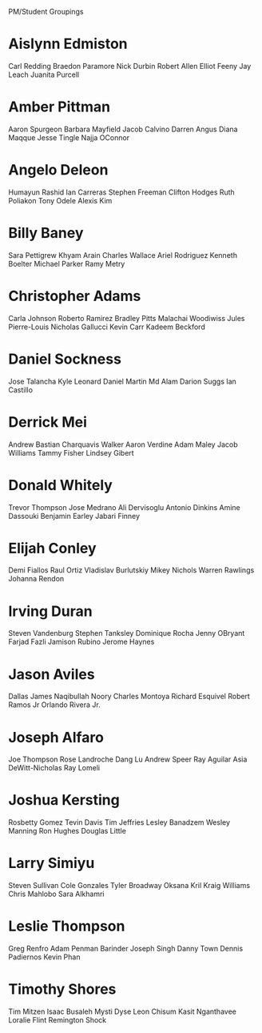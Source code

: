 PM/Student Groupings
# Aislynn Edmiston
  Carl Redding
  Braedon Paramore
  Nick Durbin
  Robert Allen
  Elliot Feeny
  Jay Leach
  Juanita Purcell

# Amber Pittman
  Aaron Spurgeon
  Barbara Mayfield
  Jacob Calvino
  Darren Angus
  Diana Maqque
  Jesse Tingle
  Najja OConnor

# Angelo Deleon
  Humayun Rashid
  Ian Carreras
  Stephen Freeman
  Clifton Hodges
  Ruth Poliakon
  Tony Odele
  Alexis Kim

# Billy Baney
  Sara Pettigrew
  Khyam Arain
  Charles Wallace
  Ariel Rodriguez
  Kenneth Boelter
  Michael Parker
  Ramy Metry

# Christopher Adams
  Carla Johnson
  Roberto Ramirez
  Bradley Pitts
  Malachai Woodiwiss
  Jules Pierre-Louis
  Nicholas Gallucci
  Kevin Carr
  Kadeem Beckford

# Daniel Sockness
  Jose Talancha
  Kyle Leonard
  Daniel Martin
  Md Alam
  Darion Suggs
  Ian Castillo

# Derrick Mei
  Andrew Bastian
  Charquavis Walker
  Aaron Verdine
  Adam Maley
  Jacob Williams
  Tammy Fisher
  Lindsey Gibert

# Donald Whitely
  Trevor Thompson
  Jose Medrano
  Ali Dervisoglu
  Antonio Dinkins
  Amine Dassouki
  Benjamin Earley
  Jabari Finney

# Elijah Conley
  Demi Fiallos
  Raul Ortiz
  Vladislav Burlutskiy
  Mikey Nichols
  Warren Rawlings
  Johanna Rendon

# Irving Duran
  Steven Vandenburg
  Stephen Tanksley
  Dominique Rocha
  Jenny OBryant
  Farjad Fazli
  Jamison Rubino
  Jerome Haynes

# Jason Aviles
  Dallas James
  Naqibullah Noory
  Charles Montoya
  Richard Esquivel
  Robert Ramos Jr
  Orlando Rivera Jr.

# Joseph Alfaro
  Joe Thompson
  Rose Landroche
  Dang Lu
  Andrew Speer
  Ray Aguilar
  Asia DeWitt-Nicholas
  Ray Lomeli

# Joshua Kersting
  Rosbetty Gomez
  Tevin Davis
  Tim Jeffries
  Lesley Banadzem
  Wesley Manning
  Ron Hughes
  Douglas Little

# Larry Simiyu
  Steven Sullivan
  Cole Gonzales
  Tyler Broadway
  Oksana Kril
  Kraig Williams
  Chris Mahlobo
  Sara Alkhamri

# Leslie Thompson
  Greg Renfro
  Adam Penman
  Barinder Joseph Singh
  Danny Town
  Dennis Padiernos
  Kevin Phan

# Timothy Shores 
  Tim Mitzen
  Isaac Busaleh
  Mysti Dyse
  Leon Chisum
  Kasit Nganthavee
  Loralie Flint
  Remington Shock